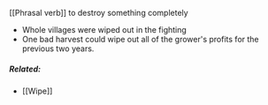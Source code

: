 [[Phrasal verb]]
to destroy something completely

- Whole villages were wiped out in the fighting
- One bad harvest could wipe out all of the grower's profits for the previous two years.

##### Related:
- [[Wipe]]